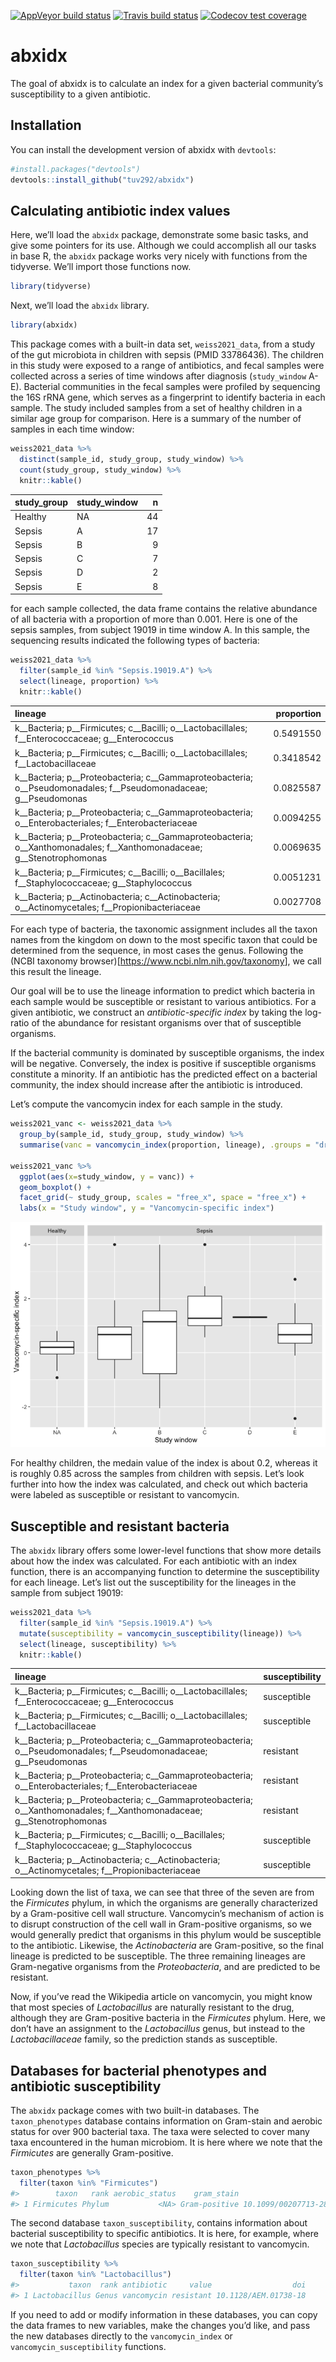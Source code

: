 
<!-- README.md is generated from README.Rmd. Please edit that file -->

<!-- badges: start -->

[![AppVeyor build
status](https://ci.appveyor.com/api/projects/status/github/tuv292/abxidx?branch=master&svg=true)](https://ci.appveyor.com/project/tuv292/abxidx)
[![Travis build
status](https://travis-ci.com/tuv292/abxidx.svg?branch=master)](https://travis-ci.com/tuv292/abxidx)
[![Codecov test
coverage](https://codecov.io/gh/tuv292/abxidx/branch/master/graph/badge.svg)](https://codecov.io/gh/tuv292/abxidx?branch=master)
<!-- badges: end -->

# abxidx

The goal of abxidx is to calculate an index for a given bacterial
community’s susceptibility to a given antibiotic.

## Installation

You can install the development version of abxidx with `devtools`:

``` r
#install.packages("devtools")
devtools::install_github("tuv292/abxidx")
```

## Calculating antibiotic index values

Here, we’ll load the `abxidx` package, demonstrate some basic tasks, and
give some pointers for its use. Although we could accomplish all our
tasks in base R, the `abxidx` package works very nicely with functions
from the tidyverse. We’ll import those functions now.

``` r
library(tidyverse)
```

Next, we’ll load the `abxidx` library.

``` r
library(abxidx)
```

This package comes with a built-in data set, `weiss2021_data`, from a
study of the gut microbiota in children with sepsis (PMID 33786436). The
children in this study were exposed to a range of antibiotics, and fecal
samples were collected across a series of time windows after diagnosis
(`study_window` A-E). Bacterial communities in the fecal samples were
profiled by sequencing the 16S rRNA gene, which serves as a fingerprint
to identify bacteria in each sample. The study included samples from a
set of healthy children in a similar age group for comparison. Here is a
summary of the number of samples in each time window:

``` r
weiss2021_data %>%
  distinct(sample_id, study_group, study_window) %>%
  count(study_group, study_window) %>%
  knitr::kable()
```

| study\_group | study\_window |  n |
| :----------- | :------------ | -: |
| Healthy      | NA            | 44 |
| Sepsis       | A             | 17 |
| Sepsis       | B             |  9 |
| Sepsis       | C             |  7 |
| Sepsis       | D             |  2 |
| Sepsis       | E             |  8 |

for each sample collected, the data frame contains the relative
abundance of all bacteria with a proportion of more than 0.001. Here is
one of the sepsis samples, from subject 19019 in time window A. In this
sample, the sequencing results indicated the following types of
bacteria:

``` r
weiss2021_data %>%
  filter(sample_id %in% "Sepsis.19019.A") %>%
  select(lineage, proportion) %>%
  knitr::kable()
```

| lineage                                                                                                                          | proportion |
| :------------------------------------------------------------------------------------------------------------------------------- | ---------: |
| k\_\_Bacteria; p\_\_Firmicutes; c\_\_Bacilli; o\_\_Lactobacillales; f\_\_Enterococcaceae; g\_\_Enterococcus                      |  0.5491550 |
| k\_\_Bacteria; p\_\_Firmicutes; c\_\_Bacilli; o\_\_Lactobacillales; f\_\_Lactobacillaceae                                        |  0.3418542 |
| k\_\_Bacteria; p\_\_Proteobacteria; c\_\_Gammaproteobacteria; o\_\_Pseudomonadales; f\_\_Pseudomonadaceae; g\_\_Pseudomonas      |  0.0825587 |
| k\_\_Bacteria; p\_\_Proteobacteria; c\_\_Gammaproteobacteria; o\_\_Enterobacteriales; f\_\_Enterobacteriaceae                    |  0.0094255 |
| k\_\_Bacteria; p\_\_Proteobacteria; c\_\_Gammaproteobacteria; o\_\_Xanthomonadales; f\_\_Xanthomonadaceae; g\_\_Stenotrophomonas |  0.0069635 |
| k\_\_Bacteria; p\_\_Firmicutes; c\_\_Bacilli; o\_\_Bacillales; f\_\_Staphylococcaceae; g\_\_Staphylococcus                       |  0.0051231 |
| k\_\_Bacteria; p\_\_Actinobacteria; c\_\_Actinobacteria; o\_\_Actinomycetales; f\_\_Propionibacteriaceae                         |  0.0027708 |

For each type of bacteria, the taxonomic assignment includes all the
taxon names from the kingdom on down to the most specific taxon that
could be determined from the sequence, in most cases the genus.
Following the (NCBI taxonomy
browser)\[<https://www.ncbi.nlm.nih.gov/taxonomy>\], we call this result
the lineage.

Our goal will be to use the lineage information to predict which
bacteria in each sample would be susceptible or resistant to various
antibiotics. For a given antibiotic, we construct an
*antibiotic-specific index* by taking the log-ratio of the abundance for
resistant organisms over that of susceptible organisms.

If the bacterial community is dominated by susceptible organisms, the
index will be negative. Conversely, the index is positive if susceptible
organisms constitute a minority. If an antibiotic has the predicted
effect on a bacterial community, the index should increase after the
antibiotic is introduced.

Let’s compute the vancomycin index for each sample in the study.

``` r
weiss2021_vanc <- weiss2021_data %>%
  group_by(sample_id, study_group, study_window) %>%
  summarise(vanc = vancomycin_index(proportion, lineage), .groups = "drop")

weiss2021_vanc %>%
  ggplot(aes(x=study_window, y = vanc)) +
  geom_boxplot() +
  facet_grid(~ study_group, scales = "free_x", space = "free_x") +
  labs(x = "Study window", y = "Vancomycin-specific index")
```

![](tools/readme/weiss_vancomycin_index-1.png)<!-- -->

For healthy children, the medain value of the index is about 0.2,
whereas it is roughly 0.85 across the samples from children with sepsis.
Let’s look further into how the index was calculated, and check out
which bacteria were labeled as susceptible or resistant to vancomycin.

## Susceptible and resistant bacteria

The `abxidx` library offers some lower-level functions that show more
details about how the index was calculated. For each antibiotic with an
index function, there is an accompanying function to determine the
susceptibility for each lineage. Let’s list out the susceptibility for
the lineages in the sample from subject 19019:

``` r
weiss2021_data %>%
  filter(sample_id %in% "Sepsis.19019.A") %>%
  mutate(susceptibility = vancomycin_susceptibility(lineage)) %>%
  select(lineage, susceptibility) %>%
  knitr::kable()
```

| lineage                                                                                                                          | susceptibility |
| :------------------------------------------------------------------------------------------------------------------------------- | :------------- |
| k\_\_Bacteria; p\_\_Firmicutes; c\_\_Bacilli; o\_\_Lactobacillales; f\_\_Enterococcaceae; g\_\_Enterococcus                      | susceptible    |
| k\_\_Bacteria; p\_\_Firmicutes; c\_\_Bacilli; o\_\_Lactobacillales; f\_\_Lactobacillaceae                                        | susceptible    |
| k\_\_Bacteria; p\_\_Proteobacteria; c\_\_Gammaproteobacteria; o\_\_Pseudomonadales; f\_\_Pseudomonadaceae; g\_\_Pseudomonas      | resistant      |
| k\_\_Bacteria; p\_\_Proteobacteria; c\_\_Gammaproteobacteria; o\_\_Enterobacteriales; f\_\_Enterobacteriaceae                    | resistant      |
| k\_\_Bacteria; p\_\_Proteobacteria; c\_\_Gammaproteobacteria; o\_\_Xanthomonadales; f\_\_Xanthomonadaceae; g\_\_Stenotrophomonas | resistant      |
| k\_\_Bacteria; p\_\_Firmicutes; c\_\_Bacilli; o\_\_Bacillales; f\_\_Staphylococcaceae; g\_\_Staphylococcus                       | susceptible    |
| k\_\_Bacteria; p\_\_Actinobacteria; c\_\_Actinobacteria; o\_\_Actinomycetales; f\_\_Propionibacteriaceae                         | susceptible    |

Looking down the list of taxa, we can see that three of the seven are
from the *Firmicutes* phylum, in which the organisms are generally
characterized by a Gram-positive cell wall structure. Vancomycin’s
mechanism of action is to disrupt construction of the cell wall in
Gram-positive organisms, so we would generally predict that organisms in
this phylum would be susceptible to the antibiotic. Likewise, the
*Actinobacteria* are Gram-positive, so the final lineage is predicted to
be susceptible. The three remaining lineages are Gram-negative organisms
from the *Proteobacteria*, and are predicted to be resistant.

Now, if you’ve read the Wikipedia article on vancomycin, you might know
that most species of *Lactobacillus* are naturally resistant to the
drug, although they are Gram-positive bacteria in the *Firmicutes*
phylum. Here, we don’t have an assignment to the *Lactobacillus* genus,
but instead to the *Lactobacillaceae* family, so the prediction stands
as susceptible.

## Databases for bacterial phenotypes and antibiotic susceptibility

The `abxidx` package comes with two built-in databases. The
`taxon_phenotypes` database contains information on Gram-stain and
aerobic status for over 900 bacterial taxa. The taxa were selected to
cover many taxa encountered in the human microbiom. It is here where we
note that the *Firmicutes* are generally Gram-positive.

``` r
taxon_phenotypes %>%
  filter(taxon %in% "Firmicutes")
#>        taxon   rank aerobic_status    gram_stain                     doi
#> 1 Firmicutes Phylum           <NA> Gram-positive 10.1099/00207713-28-1-1
```

The second database `taxon_susceptibility`, contains information about
bacterial susceptibility to specific antibiotics. It is here, for
example, where we note that *Lactobacillus* species are typically
resistant to vancomycin.

``` r
taxon_susceptibility %>%
  filter(taxon %in% "Lactobacillus")
#>           taxon  rank antibiotic     value                  doi
#> 1 Lactobacillus Genus vancomycin resistant 10.1128/AEM.01738-18
```

If you need to add or modify information in these databases, you can
copy the data frames to new variables, make the changes you’d like, and
pass the new databases directly to the `vancomycin_index` or
`vancomycin_susceptibility` functions.
